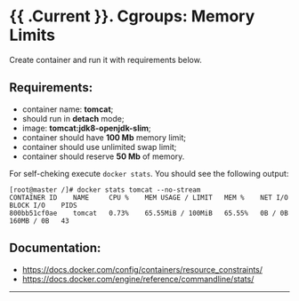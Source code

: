 # {{ .Current }}. Cgroups: Memory Limits

Create container and run it with requirements below.    
  

## Requirements:
- container name: **tomcat**;
- should run in **detach** mode;
- image: **tomcat:jdk8-openjdk-slim**;
- container should have **100 Mb** memory limit;
- container should use unlimited swap limit;
- container should reserve **50 Mb** of memory.  
  

For self-cheking execute `docker stats`. You should see the following output:  
```
[root@master /]# docker stats tomcat --no-stream
CONTAINER ID    NAME     CPU %    MEM USAGE / LIMIT   MEM %    NET I/O   BLOCK I/O    PIDS
800bb51cf0ae    tomcat   0.73%    65.55MiB / 100MiB   65.55%   0B / 0B   160MB / 0B   43

```

## Documentation:
- https://docs.docker.com/config/containers/resource_constraints/
- https://docs.docker.com/engine/reference/commandline/stats/

---
